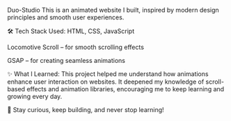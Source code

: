Duo-Studio
This is an animated website I built, inspired by modern design principles and smooth user experiences.

🛠 Tech Stack Used:
HTML, CSS, JavaScript

Locomotive Scroll – for smooth scrolling effects

GSAP – for creating seamless animations

✨ What I Learned:
This project helped me understand how animations enhance user interaction on websites. It deepened my knowledge of scroll-based effects and animation libraries, encouraging me to keep learning and growing every day.

🚀 Stay curious, keep building, and never stop learning!

